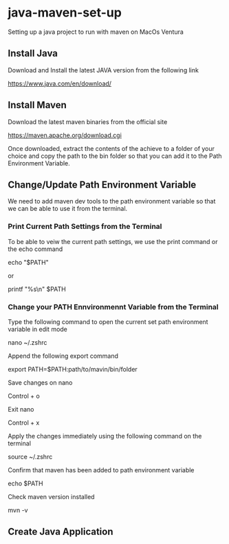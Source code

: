 # java-maven-set-up
Setting up a java project to run with maven on MacOs Ventura

## Install Java

Download and Install the latest JAVA version from the following link

https://www.java.com/en/download/

## Install Maven

Download the latest maven binaries from the official site

https://maven.apache.org/download.cgi

Once downloaded, extract the contents of the achieve to a folder of your choice and copy the path to the bin folder so that you can add it to the Path Environment Variable. 

## Change/Update Path Environment Variable

We need to add maven dev tools to the path environment variable so that we can be able to use it from the terminal.

### Print Current Path Settings from the Terminal 

To be able to veiw the current path settings, we use the print command or the echo command 

echo "$PATH"

or

printf "%s\n" $PATH

### Change your PATH Ennvironmennt Variable from the Terminal

Type the following command to open the current set path environment variable in edit mode

nano ~/.zshrc

Append the following export command 

export PATH=$PATH:path/to/mavin/bin/folder

Save changes on nano

Control + o

Exit nano

Control + x

Apply the changes immediately  using the following command on the terminal 

source ~/.zshrc

Confirm that maven has been added to path environment variable

echo $PATH

Check maven version installed

mvn -v

## Create Java Application

